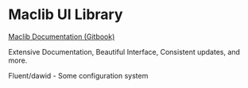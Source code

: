 # Maclib UI Library

[Maclib Documentation (Gitbook)](https://brady-xyz.gitbook.io/maclib-ui-library)

Extensive Documentation, Beautiful Interface, Consistent updates, and more.

Fluent/dawid - Some configuration system
